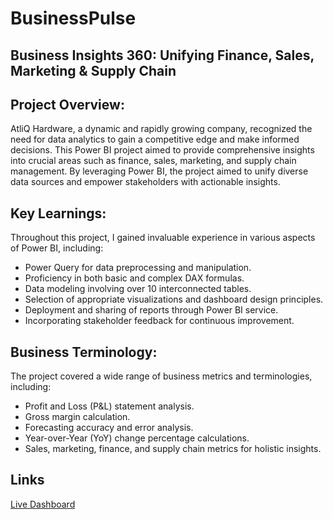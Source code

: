 # BusinessPulse
## Business Insights 360: Unifying Finance, Sales, Marketing & Supply Chain

## Project Overview:
AtliQ Hardware, a dynamic and rapidly growing company, recognized the need for data analytics to gain a competitive edge and make informed decisions. This Power BI project aimed to provide comprehensive insights into crucial areas such as finance, sales, marketing, and supply chain management. By leveraging Power BI, the project aimed to unify diverse data sources and empower stakeholders with actionable insights.

## Key Learnings:
Throughout this project, I gained invaluable experience in various aspects of Power BI, including:
- Power Query for data preprocessing and manipulation.
- Proficiency in both basic and complex DAX formulas.
- Data modeling involving over 10 interconnected tables.
- Selection of appropriate visualizations and dashboard design principles.
- Deployment and sharing of reports through Power BI service.
- Incorporating stakeholder feedback for continuous improvement.

## Business Terminology:
The project covered a wide range of business metrics and terminologies, including:
- Profit and Loss (P&L) statement analysis.
- Gross margin calculation.
- Forecasting accuracy and error analysis.
- Year-over-Year (YoY) change percentage calculations.
- Sales, marketing, finance, and supply chain metrics for holistic insights.

## Links
[Live Dashboard](https://app.powerbi.com/view?r=eyJrIjoiNjk3NDkzNDgtMGIzMi00MzA1LThhY2UtMzQyNGM0YmMzN2JjIiwidCI6ImM2ZTU0OWIzLTVmNDUtNDAzMi1hYWU5LWQ0MjQ0ZGM1YjJjNCJ9)
